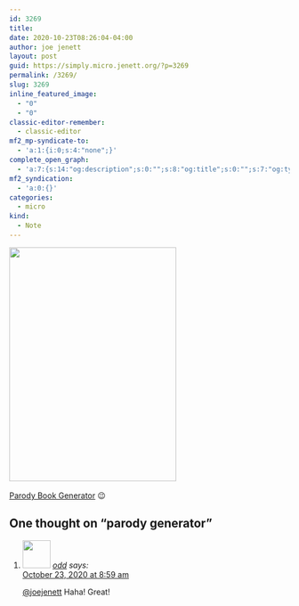 ```yaml
---
id: 3269
title: 
date: 2020-10-23T08:26:04-04:00
author: joe jenett
layout: post
guid: https://simply.micro.jenett.org/?p=3269
permalink: /3269/
slug: 3269
inline_featured_image:
  - "0"
  - "0"
classic-editor-remember:
  - classic-editor
mf2_mp-syndicate-to:
  - 'a:1:{i:0;s:4:"none";}'
complete_open_graph:
  - 'a:7:{s:14:"og:description";s:0:"";s:8:"og:title";s:0:"";s:7:"og:type";s:0:"";s:12:"twitter:card";s:7:"summary";s:15:"twitter:creator";s:0:"";s:19:"twitter:description";s:0:"";s:8:"og:image";s:0:"";}'
mf2_syndication:
  - 'a:0:{}'
categories:
  - micro
kind:
  - Note
---
```

<img loading="lazy" class="size-full wp-image-3267" src="../wp-content/uploads/2020/10/newbook.png" alt="" width="300" height="420" srcset="../wp-content/uploads/2020/10/newbook.png 300w, ../wp-content/uploads/2020/10/newbook-214x300.png 214w" sizes="(max-width: 300px) 100vw, 300px">  
<p><a href="https://dev.to/rly" title="">Parody Book Generator</a> 😉</p>

<h2 id="comments-title">One thought on “<span>parody generator</span>”		</h2>


<ol class="commentlist">
<li class="comment even thread-even depth-1 u-comment h-cite h-entry p-comment" id="li-comment-497">
<article id="comment-497" class="comment " itemprop="comment" itemscope="" itemtype="http://schema.org/Comment">
<footer>
<address class="comment-author p-author author vcard hcard h-card" itemprop="creator" itemscope="" itemtype="http://schema.org/Person">
<img alt="" src="https://micro.blog/odd/avatar.jpg" srcset="https://micro.blog/odd/avatar.jpg 2x" class="avatar avatar-50 photo avatar-default local-avatar u-photo" itemprop="image" loading="lazy" width="50" height="50">				<cite class="fn p-name" itemprop="name"><a href="https://micro.blog/odd" rel="external nofollow ugc" class="u-url url">odd</a></cite> <span class="says">says:</span>					</address>
<!-- .comment-author .vcard -->

<div class="comment-meta commentmetadata">
<a href="https://micro.blog/odd/10457859"><time class="updated published dt-updated dt-published" datetime="2020-10-23T08:59:32-04:00" itemprop="datePublished dateModified dateCreated">
October 23, 2020 at 8:59 am						</time></a>
</div>
<!-- .comment-meta .commentmetadata -->
</footer>

<div class="comment-content e-content p-summary p-name" itemprop="text name description">
<p><a href="https://micro.blog/joejenett" rel="nofollow ugc">@joejenett</a> Haha! Great!</p></div></article></li></ol>